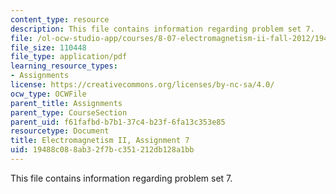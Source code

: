 ```yaml
---
content_type: resource
description: This file contains information regarding problem set 7.
file: /ol-ocw-studio-app/courses/8-07-electromagnetism-ii-fall-2012/19488c088ab32f7bc351212db128a1bb_MIT8_07F12_pset07.pdf
file_size: 110448
file_type: application/pdf
learning_resource_types:
- Assignments
license: https://creativecommons.org/licenses/by-nc-sa/4.0/
ocw_type: OCWFile
parent_title: Assignments
parent_type: CourseSection
parent_uid: f61fafbd-b7b1-37c4-b23f-6fa13c353e85
resourcetype: Document
title: Electromagnetism II, Assignment 7
uid: 19488c08-8ab3-2f7b-c351-212db128a1bb
---
```

This file contains information regarding problem set 7.